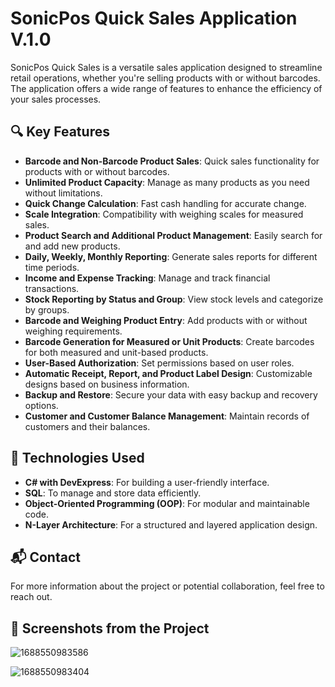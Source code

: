 # SonicPos Quick Sales Application V.1.0

SonicPos Quick Sales is a versatile sales application designed to streamline retail operations, whether you're selling products with or without barcodes. The application offers a wide range of features to enhance the efficiency of your sales processes.

## 🔍 Key Features

- **Barcode and Non-Barcode Product Sales**: Quick sales functionality for products with or without barcodes.
- **Unlimited Product Capacity**: Manage as many products as you need without limitations.
- **Quick Change Calculation**: Fast cash handling for accurate change.
- **Scale Integration**: Compatibility with weighing scales for measured sales.
- **Product Search and Additional Product Management**: Easily search for and add new products.
- **Daily, Weekly, Monthly Reporting**: Generate sales reports for different time periods.
- **Income and Expense Tracking**: Manage and track financial transactions.
- **Stock Reporting by Status and Group**: View stock levels and categorize by groups.
- **Barcode and Weighing Product Entry**: Add products with or without weighing requirements.
- **Barcode Generation for Measured or Unit Products**: Create barcodes for both measured and unit-based products.
- **User-Based Authorization**: Set permissions based on user roles.
- **Automatic Receipt, Report, and Product Label Design**: Customizable designs based on business information.
- **Backup and Restore**: Secure your data with easy backup and recovery options.
- **Customer and Customer Balance Management**: Maintain records of customers and their balances.

## 🌟 Technologies Used
- **C# with DevExpress**: For building a user-friendly interface.
- **SQL**: To manage and store data efficiently.
- **Object-Oriented Programming (OOP)**: For modular and maintainable code.
- **N-Layer Architecture**: For a structured and layered application design.

## 📬 Contact
For more information about the project or potential collaboration, feel free to reach out.

## 📸 Screenshots from the Project


![1688550983586](https://github.com/user-attachments/assets/0c2830ee-aeee-418f-8cd4-700a1fcc3845)


![1688550983404](https://github.com/user-attachments/assets/a96243dd-5f4e-4ed1-af00-d3b7ca141f3a)


